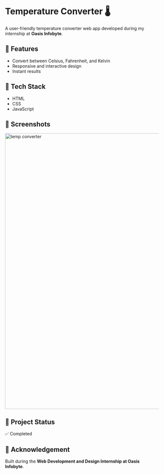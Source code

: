 # Temperature Converter 🌡️

A user-friendly temperature converter web app developed during my internship at **Oasis Infobyte**.

## 🔁 Features
- Convert between Celsius, Fahrenheit, and Kelvin
- Responsive and interactive design
- Instant results

## 🧱 Tech Stack
- HTML
- CSS
- JavaScript

## 🔗 Screenshots
<img width="1440" height="900" alt="temp converter" src="https://github.com/user-attachments/assets/afab5d3d-7999-448a-97f7-452eed5a7092" />


## 📁 Project Status
✅ Completed

## 🤝 Acknowledgement
Built during the **Web Development and Design Internship at Oasis Infobyte**.
